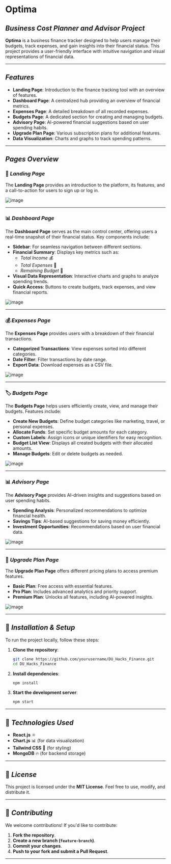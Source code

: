 # Optima

## *Business Cost Planner and Advisor Project*

**Optima** is a business finance tracker designed to help users manage their budgets, track expenses, and gain insights into their financial status. This project provides a user-friendly interface with intuitive navigation and visual representations of financial data.

---

## *Features*
- **Landing Page**: Introduction to the finance tracking tool with an overview of features.
- **Dashboard Page**: A centralized hub providing an overview of financial metrics.
- **Expenses Page**: A detailed breakdown of all recorded expenses.
- **Budgets Page**: A dedicated section for creating and managing budgets.
- **Advisory Page**: AI-powered financial suggestions based on user spending habits.
- **Upgrade Plan Page**: Various subscription plans for additional features.
- **Data Visualization**: Charts and graphs to track spending patterns.

---

## *Pages Overview*

### 🎯 *Landing Page*
The **Landing Page** provides an introduction to the platform, its features, and a call-to-action for users to sign up or log in.

![image](https://github.com/user-attachments/assets/e547407a-2e9e-479d-acd3-9f03731b792d)



---

### 📊 *Dashboard Page*
The **Dashboard Page** serves as the main control center, offering users a real-time snapshot of their financial status. Key components include:

- **Sidebar**: For seamless navigation between different sections.
- **Financial Summary**: Displays key metrics such as:
  - *Total Income* 💰
  - *Total Expenses* 💸
  - *Remaining Budget* 🏦
- **Visual Data Representation**: Interactive charts and graphs to analyze spending trends.
- **Quick Access**: Buttons to create budgets, track expenses, and view financial reports.

![image](https://github.com/user-attachments/assets/ffd1527a-bcbf-4746-9f85-5b71479e4e09)


---

### 💰 *Expenses Page*
The **Expenses Page** provides users with a breakdown of their financial transactions.

- **Categorized Transactions**: View expenses sorted into different categories.
- **Date Filter**: Filter transactions by date range.
- **Export Data**: Download expenses as a CSV file.

![image](https://github.com/user-attachments/assets/b60482a1-b67c-43d9-9f10-da6114d833e4)


---

### 🏷️ *Budgets Page*
The **Budgets Page** helps users efficiently create, view, and manage their budgets. Features include:

- **Create New Budgets**: Define budget categories like marketing, travel, or personal expenses.
- **Allocate Funds**: Set specific budget amounts for each category.
- **Custom Labels**: Assign icons or unique identifiers for easy recognition.
- **Budget List View**: Displays all created budgets with their allocated amounts.
- **Manage Budgets**: Edit or delete budgets as needed.

![image](https://github.com/user-attachments/assets/56856b25-3b6d-4149-824c-b1569bb343a6)


---

### 📊 *Advisory Page*
The **Advisory Page** provides AI-driven insights and suggestions based on user spending habits.

- **Spending Analysis**: Personalized recommendations to optimize financial health.
- **Savings Tips**: AI-based suggestions for saving money efficiently.
- **Investment Opportunities**: Recommendations based on user financial data.

![image](https://github.com/user-attachments/assets/5271aacb-276c-4044-ae76-10bd375cb563)


---

### 🚀 *Upgrade Plan Page*
The **Upgrade Plan Page** offers different pricing plans to access premium features.

- **Basic Plan**: Free access with essential features.
- **Pro Plan**: Includes advanced analytics and priority support.
- **Premium Plan**: Unlocks all features, including AI-powered insights.

![image](https://github.com/user-attachments/assets/39a48e99-fa18-4366-9236-337d6cedc725)


---

## 🚀 *Installation & Setup*
To run the project locally, follow these steps:

1. **Clone the repository**:
   ```sh
   git clone https://github.com/yourusername/DU_Hacks_Finance.git
   cd DU_Hacks_Finance
   ```
2. **Install dependencies**:
   ```sh
   npm install
   ```
3. **Start the development server**:
   ```sh
   npm start
   ```

---

## 📌 *Technologies Used*
- **React.js** ⚛️
- **Chart.js** 📊 (for data visualization)
- **Tailwind CSS** 🎨 (for styling)
- **MongoDB** 🔥 (for backend storage)

---

## 📄 *License*
This project is licensed under the **MIT License**. Feel free to use, modify, and distribute it.

---

## 🤝 *Contributing*
We welcome contributions! If you'd like to contribute:
1. **Fork the repository**.
2. **Create a new branch (`feature-branch`)**.
3. **Commit your changes**.
4. **Push to your fork and submit a Pull Request**.

---

